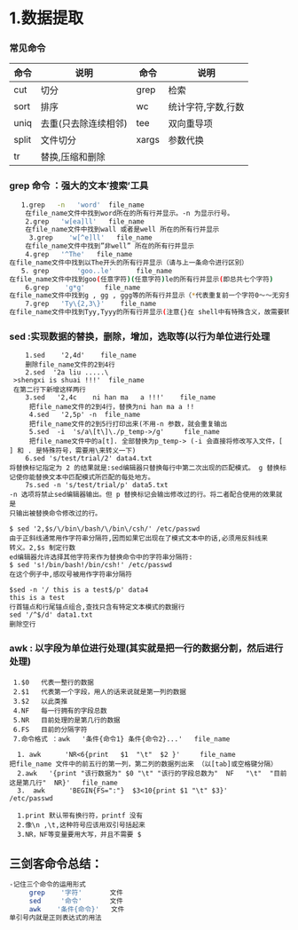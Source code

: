 


# 1.数据提取

### 常见命令



| 命令  | 说明                 | 命令  | 说明               |
| ----- | -------------------- | ----- | ------------------ |
| cut   | 切分                 | grep  | 检索               |
| sort  | 排序                 | wc    | 统计字符,字数,行数 |
| uniq  | 去重(只去除连续相邻) | tee   | 双向重导项         |
| split | 文件切分             | xargs | 参数代换           |
| tr    | 替换,压缩和删除      |       |                    |



### grep 命令 ：强大的文本’搜索’工具

```sh
   1.grep   -n   'word'  file_name
	在file_name文件中找到word所在的所有行并显示。-n 为显示行号。
	2.grep   'w[ea]ll'   file_name
	在file_name文件中找到wall 或者是well 所在的所有行并显示
	 3.grep    'w[^e]ll'   file_name
	在file_name文件中找到”非well” 所在的所有行并显示
	4.grep   '^The'   file_name 
在file_name文件中找到以The开头的所有行并显示（请与上一条命令进行区别）
   5. grep       'goo..le'      file_name
在file_name文件中找到goo(任意字符)(任意字符)le的所有行并显示(即总共七个字符)
	6.grep    'g*g'     file_name
在file_name文件中找到g , gg , ggg等的所有行并显示（*代表重复前一个字符0～～无穷多次）
	7.grep   'Ty\{2,3\}'    file_name 
在file_name文件中找到Tyy,Tyyy的所有行并显示(注意{}在 shell中有特殊含义，故需要转义)
```

###   sed :实现数据的替换，删除，增加，选取等(以行为单位进行处理

```shell
	1.sed    '2,4d'    file_name
	删除file_name文件的2到4行
	2.sed  '2a liu .....\
 >shengxi is shuai !!!'  file_name 
 在第二行下新增这样两行
 	3.sed   '2,4c    ni han ma   a !!!'    file_name 
 	 把file_name文件的2到4行，替换为ni han ma a !!
 	 4.sed   '2,5p' -n  file_name
 	 把file_name文件的2到5行打印出来(不用-n 参数，就会重复输出
 	 5.sed  -i  's/a\[t\]\./p_temp->/g'     file_name 
 	 把file_name文件中的a[t]. 全部替换为p_temp-> (-i 会直接将修改写入文件，[ ] 和 . 是特殊符号，需要用\来转义一下)
	6.sed 's/test/trial/2' data4.txt
将替换标记指定为 2 的结果就是:sed编辑器只替换每行中第二次出现的匹配模式。 g 替换标
记使你能替换文本中匹配模式所匹配的每处地方。
	7s.sed -n 's/test/trial/p' data5.txt
-n 选项将禁止sed编辑器输出。但 p 替换标记会输出修改过的行。将二者配合使用的效果就是
只输出被替换命令修改过的行。

$ sed '2,$s/\/bin\/bash/\/bin\/csh/' /etc/passwd
由于正斜线通常用作字符串分隔符,因而如果它出现在了模式文本中的话,必须用反斜线来
转义。2,$s 制定行数
ed编辑器允许选择其他字符来作为替换命令中的字符串分隔符:
$ sed 's!/bin/bash!/bin/csh!' /etc/passwd
在这个例子中,感叹号被用作字符串分隔符

$sed -n '/ this is a test$/p' data4
this is a test
行首锚点和行尾锚点组合,查找只含有特定文本模式的数据行
sed '/^$/d' data1.txt
删除空行
```

### awk : 以字段为单位进行处理(其实就是把一行的数据分割，然后进行处理)

```shell
 1.$0   代表一整行的数据
 2.$1   代表第一个字段，用人的话来说就是第一列的数据
 3.$2   以此类推
 4.NF   每一行拥有的字段总数
 5.NR   目前处理的是第几行的数据
 6.FS   目前的分隔字符
 7.命令格式 ：awk   '条件{命令1} 条件{命令2}...'   file_name

  1. awk      'NR<6{print   $1  "\t"  $2 }'     file_name  
把file_name 文件中的前五行的第一列，第二列的数据列出来 （以[tab]或空格键分隔）
  2.awk   '{print "该行数据为" $0 "\t" "该行的字段总数为"  NF   "\t"  "目前这是第几行"  NR}'   file_name
  3.  awk      'BEGIN{FS=":"}  $3<10{print $1 "\t" $3}'     /etc/passwd 
  
  1.print 默认带有换行符，printf 没有 
  2.像\n ,\t,这种符号应该用双引号括起来 
  3.NR，NF等变量要用大写，并且不需要 $ 
```

## 三剑客命令总结：

```sh
-记住三个命令的运用形式
     grep    '字符'       文件
     sed     '命令'       文件
     awk    '条件{命令}'   文件
单引号内就是正则表达式的用法
```



